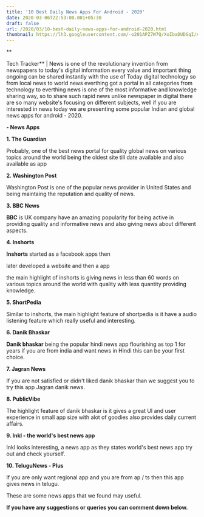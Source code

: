 ```yaml
---
title: '10 Best Daily News Apps For Android - 2020'
date: 2020-03-06T22:53:00.001+05:30
draft: false
url: /2020/03/10-best-daily-news-apps-for-android-2020.html
thumbnail: https://lh3.googleusercontent.com/-o201APZ7W7Q/XoIbaDUDGqI/AAAAAAAABOo/JVQ_Xhxvjgoak8TNEXAQVkLppK8NfMsTgCLcBGAsYHQ/s1600/IMG_20200111_105332_780-02-04.jpeg
---
```


**

Tech Tracker** | News is one of the revolutionary invention from newspapers to today's digital information every value and important thing ongoing can be shared instantly with the use of Today digital technology so from local news to world news everthing got a portal in all categories from technology to everthing news is one of the most informative and knowledge sharing way, so to share such rapid news unlike newspaper in digital there are so many website's focusing on different subjects, well if you are interested in news today we are presenting some popular Indian and global news apps for android - 2020.

  

**\- News Apps**

  

**1\. The Guardian**

Probably, one of the best news portal for quality global news on various topics around the world being the oldest site till date available and also available as app 

**2\. Washington Post**

Washington Post is one of the popular news provider in United States and being maintaing the reputation and quality of news.

**3\. BBC News**

**BBC** is UK company have an amazing popularity for being active in providing quality and informative news and also giving news about different aspects.

**4\. Inshorts**

**Inshorts** started as a facebook apps then

later developed a website and then a app

the main highlight of inshorts is giving news in less than 60 words on various topics around the world with quality with less quantity providing knowledge.

**5\. ShortPedia**

Similar to inshorts, the main highlight feature of shortpedia is it have a audio listening feature which really useful and interesting.

  

**6\. Danik Bhaskar**

**Danik bhaskar** being the popular hindi news app flourishing as top 1 for years if you are from india and want news in Hindi this can be your first choice.

**7\. Jagran News**

If you are not satisfied or didn't liked danik bhaskar than we suggest you to try this app Jagran danik news.

**8\. PublicVibe**

The highlight feature of danik bhaskar is it gives a great UI and user experience in small app size with alot of goodies also provides daily current affairs.

**9\. Inkl - the world's best news app**

Inkl looks interesting, a news app as they states world's best news app try out and check yourself.

**10\. TeluguNews - Plus**

If you are only want regional app and you are from ap / ts then this app gives news in telugu.

  

These are some news apps that we found may useful.

  

**If you have any suggestions or queries you can comment down below.**